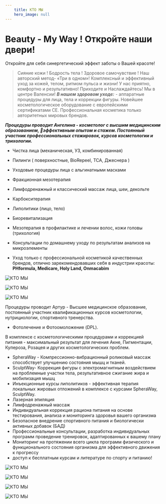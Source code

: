 ```yaml
---
    title: КТО МЫ
    hero_image: null
---
```

# Beauty - My Way !  Откройте наши  двери! 

Откройте для себя синергетический эффект заботы о Вашей красоте! 

> Сияние кожи ! Бодрость тела ! Здоровое самочувствие ! Наш авторский метод- «Три в одном»! Комплексный и эффективный уход за кожей, телом, ритмом пульса и жизни! У нас приятно, комфортно и результативно! Приходите и Наслаждайтесь! Мы в центре Валенсии! ***В нашем здоровом уходе:*** - аппаратные процедуры для лица, тела и коррекции фигуры. Новейшее косметологическое оборудование с европейскими сертификатами СЕ. Профессиональная косметика только авторитетных мировых брендов.

***Процедуры проводит Ангелина - косметолог с высшим медицинским образованием,  💉эффективным опытом и стажем. Постоянный участник профессиональных стажировок, курсов косметологии и трихологии.***

- Чистка лица (механическая, УЗ, комбинированная)

- Пилинги ( поверхностные, BioRepeel, TCA, Джеснера )

- Уходовые процедуры лица с альгинатными масками 

- Фракционная мезотерапия

- Лимфодренажный и классический массаж лица, шеи, декольте

- Карбокситерапия

- Липолитики (лицо, тело)

- Биоревитализация

- Мезотерапия в профилактике и лечении волос, кожи головы (трихология)

- Консультации по домашнему уходу по результатам анализов на микроэлементы

- Уход только  с профессиональной косметикой  качественных брендов, отлично зарекомендовавших себя в индустрии красоты: **PHformula, Medicare, Holy Land, Onmacabim**

![КТО МЫ](/images/posts/about-1.jpeg "КТО МЫ")

![КТО МЫ](/images/posts/about-2.JPG "КТО МЫ")

![КТО МЫ](/images/posts/about-3.jpeg "КТО МЫ")

Процедуры проводит Артур -  Высшее  медицинское образование, постоянный участник  квалификационных курсов косметологии, нутрициологии, спортивного тренерства.

- Фотолечение и Фотоомоложение (DPL).

В комплексе с косметологическими процедурами и коррекцией питания - максимальный результат для лечения Акне, Пигментации, Купероза, Розацея и других косметологических проблем.

- SpheraWay - Компрессионно-вибрационный роликовый массаж способствует  улучшению состояния мышц и тканей. 
- SculptWay- Коррекция фигуры с электромагнитным воздействием на проблемные участки тела, результативное сжигание жира и мобилизация  мышц 
- Инъекционные  курсы липолитиков - эффективная терапия  локальных жировых отложений  в комплексе с курсами SpheraWay, SculptWay. 
- Лазерная эпиляция
- Лимфодренажный массаж
- Индивидуальная коррекция рациона питания на основе тестирования, анализа и мониторинга  здоровья вашего организма
- Безопасное внедрение спортивного питания и биологически активных добавок (БАД)
- Профессиональные консультации, разработка  индивидуальных программ проведение тренировок, адаптированных к вашему плану
- Мониторинг на протяжении  всего цикла программ физического  и функционального состояния организма  для  эффективного  движения к прогрессу
- доступ к бесплатным курсам и литературе по спорту и питанию!

![КТО МЫ](/images/posts/about-4.jpeg "КТО МЫ")

![КТО МЫ](/images/posts/about-5.JPG "КТО МЫ")

![КТО МЫ](/images/posts/about-6.jpeg "КТО МЫ")

![КТО МЫ](/images/posts/about-7.JPG "КТО МЫ")



